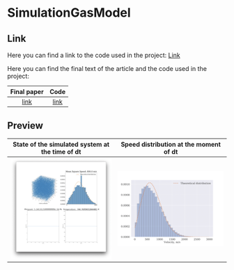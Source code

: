 # SimulationGasModel

## Link

Here you can find a link to the code used in the project: [Link](code)

Here you can find the final text of the article and  the code used in the project:

<center>

Final paper | Code
|:-------------------------:|:-------------------------:|
[link](report/eng_finall.pdf) | [link](code)

</center>

## Preview

State of the simulated system at the time of dt |  Speed distribution at the moment of dt
:-------------------------:|:-------------------------:
![](report/Materials/UI.png)  |  ![](./report/Materials/hist_v.png)
